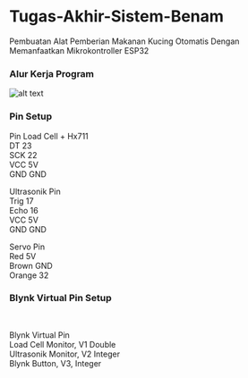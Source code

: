 # Tugas-Akhir-Sistem-Benam
Pembuatan Alat Pemberian Makanan Kucing Otomatis Dengan Memanfaatkan Mikrokontroller ESP32

<h3>Alur Kerja Program</h3>

![alt text](https://i.ibb.co/pKWRcNW/gambarsistemkerja.jpg)

<h3>Pin Setup</h3>

Pin Load Cell + Hx711 <br>
DT 23 <br>
SCK 22 <br>
VCC 5V <br>
GND GND <br>

Ultrasonik Pin <br>
Trig 17 <br>
Echo 16 <br>
VCC 5V <br>
GND GND <br>

Servo Pin <br>
Red 5V <br>
Brown GND <br>
Orange 32 <br>


<h3>Blynk Virtual Pin Setup</h3> <br>

Blynk Virtual Pin <br>
Load Cell Monitor, V1 Double <br>
Ultrasonik Monitor, V2 Integer <br>
Blynk Button, V3, Integer <br>
